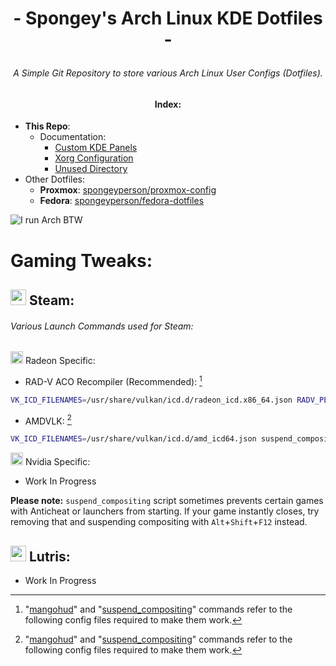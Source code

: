 # <p align=center>- Spongey's Arch Linux KDE Dotfiles -
###### <p align=center> A Simple Git Repository to store various Arch Linux User Configs (Dotfiles).


#### <p align=center> Index:
  - **This Repo**:
    - Documentation:
      - [Custom KDE Panels](https://github.com/spongeyperson/arch-dotfiles/tree/master/home/tyler/.local/share/plasma/layout-templates)
      - [Xorg Configuration](https://github.com/spongeyperson/arch-dotfiles/tree/master/etc/X11/xorg.conf.d)
      - [Unused Directory](https://github.com/spongeyperson/arch-dotfiles/tree/master/home/tyler/arch-dotfiles/unused)
  - Other Dotfiles:
    - **Proxmox**: [spongeyperson/proxmox-config](https://github.com/spongeyperson/proxmox-config/)
    - **Fedora**: [spongeyperson/fedora-dotfiles](https://github.com/spongeyperson/fedora-dotfiles/)

![I run Arch BTW](https://user-images.githubusercontent.com/28176188/146662437-bbd5fc0d-ae98-4f28-a2df-12b89f819534.png)

# Gaming Tweaks:

## <img src="https://user-images.githubusercontent.com/28176188/142364090-9c9b1eaf-8e94-4402-b943-0d46895032f2.png" width="25" height="25"> Steam:
###### Various Launch Commands used for Steam:

<img src="https://user-images.githubusercontent.com/28176188/142365376-270d160f-33c3-4012-a3d9-541ab65bfdb6.png" width="20" height="20"> Radeon Specific:

- RAD-V ACO Recompiler (Recommended): [^1]
```bash
VK_ICD_FILENAMES=/usr/share/vulkan/icd.d/radeon_icd.x86_64.json RADV_PERFTEST=aco suspend_compositing gamemoderun mangohud %command%
```

- AMDVLK: [^1]
```bash
VK_ICD_FILENAMES=/usr/share/vulkan/icd.d/amd_icd64.json suspend_compositing gamemoderun mangohud %command%
```

<img src="https://user-images.githubusercontent.com/28176188/142362826-8090a147-94ee-4f67-a3ed-f87058a6797d.png" width="20" height="20"> Nvidia Specific:

- Work In Progress

**Please note:** `suspend_compositing` script sometimes prevents certain games with Anticheat or launchers from starting. If your game instantly closes, try removing that and suspending compositing with `Alt`+`Shift`+`F12` instead.

## <img src="https://user-images.githubusercontent.com/28176188/142367009-ea2326c6-16ca-494a-9a4f-2591f90e2cae.png" width="25" height="25"> Lutris:

- Work In Progress

[^Note]: Unused Directory 
[^1]: "[mangohud](https://github.com/spongeyperson/arch-dotfiles/blob/master/home/tyler/.config/MangoHud/MangoHud.conf)" and "[suspend_compositing](https://github.com/spongeyperson/arch-dotfiles/blob/master/usr/local/bin/suspend_compositing)" commands refer to the following config files required to make them work.
